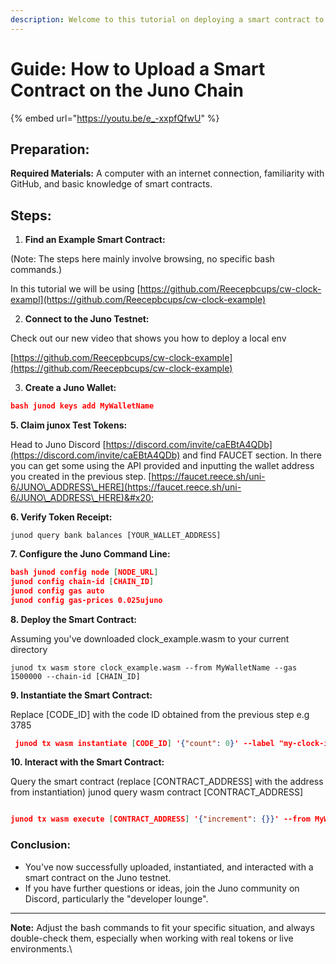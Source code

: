```yaml
---
description: Welcome to this tutorial on deploying a smart contract to the Juno testnet.
---
```


# Guide: How to Upload a Smart Contract on the Juno Chain

{% embed url="https://youtu.be/e_-xxpfQfwU" %}



## **Preparation:**

**Required Materials:** A computer with an internet connection, familiarity with GitHub, and basic knowledge of smart contracts.

## **Steps:**



1. **Find an Example Smart Contract:**&#x20;

(Note: The steps here mainly involve browsing, no specific bash commands.)&#x20;

In this tutorial we will be using [https://github.com/Reecepbcups/cw-clock-exampl](https://github.com/Reecepbcups/cw-clock-example)



2. **Connect to the Juno Testnet:**&#x20;

Check out our new video that shows you how to deploy a local env&#x20;

[https://github.com/Reecepbcups/cw-clock-example](https://github.com/Reecepbcups/cw-clock-example)



3. &#x20;**Create a Juno Wallet:**&#x20;

```json
bash junod keys add MyWalletName
```



**5. Claim junox Test Tokens:**&#x20;

Head to Juno Discord [https://discord.com/invite/caEBtA4QDb](https://discord.com/invite/caEBtA4QDb) and find FAUCET section. In there you can get some using the API provided and inputting the wallet address you created in the previous step. [https://faucet.reece.sh/uni-6/JUNO\_ADDRESS\_HERE](https://faucet.reece.sh/uni-6/JUNO\_ADDRESS\_HERE)&#x20;



**6. Verify Token Receipt:**&#x20;

```
junod query bank balances [YOUR_WALLET_ADDRESS]
```



**7. Configure the Juno Command Line:**&#x20;

```json
bash junod config node [NODE_URL] 
junod config chain-id [CHAIN_ID] 
junod config gas auto 
junod config gas-prices 0.025ujuno
```



**8. Deploy the Smart Contract:**&#x20;

Assuming you've downloaded clock\_example.wasm to your current directory&#x20;

```
junod tx wasm store clock_example.wasm --from MyWalletName --gas 1500000 --chain-id [CHAIN_ID]
```



**9. Instantiate the Smart Contract:**&#x20;

Replace \[CODE\_ID] with the code ID obtained from the previous step e.g 3785

```json
 junod tx wasm instantiate [CODE_ID] '{"count": 0}' --label "my-clock-instance" --from MyWalletName --amount 100ujuno
```



**10. Interact with the Smart Contract:**&#x20;

Query the smart contract (replace \[CONTRACT\_ADDRESS] with the address from instantiation) junod query wasm contract \[CONTRACT\_ADDRESS]

```json

junod tx wasm execute [CONTRACT_ADDRESS] '{"increment": {}}' --from MyWalletName --amount 10ujuno
```



### **Conclusion:**

* You've now successfully uploaded, instantiated, and interacted with a smart contract on the Juno testnet.
* If you have further questions or ideas, join the Juno community on Discord, particularly the "developer lounge".

***

**Note:** Adjust the bash commands to fit your specific situation, and always double-check them, especially when working with real tokens or live environments.\
